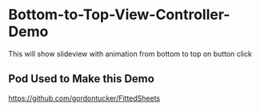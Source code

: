 # Bottom-to-Top-View-Controller-Demo
This will show slideview with animation from bottom to top on button click


## Pod Used to Make this Demo 

https://github.com/gordontucker/FittedSheets
